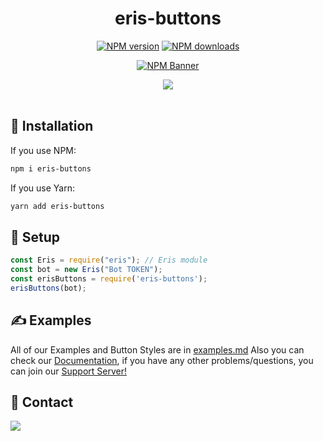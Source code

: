 <div align="center">
  <h1>eris-buttons</h1>
  <p>
    <a href="https://www.npmjs.com/package/eris-buttons"><img src="https://img.shields.io/npm/v/eris-buttons?maxAge=3600" alt="NPM version" /></a>
    <a href="https://www.npmjs.com/package/eris-buttons"><img src="https://img.shields.io/npm/dt/eris-buttons?maxAge=3600" alt="NPM downloads" /></a>
  </p>
  <p>
    <a href="https://www.npmjs.com/package/eris-buttons"><img src="https://nodei.co/npm/eris-buttons.png?downloads=true&stars=true" alt="NPM Banner"></a>
  </p>
</div>
<div align="center">
  <img src="https://cdn.discordapp.com/attachments/846455339419172874/848300816288055296/Main.png">
  <br> <br>
</div>

## 📂 Installation
If you use NPM:
```sh
npm i eris-buttons
```
If you use Yarn:
```sh
yarn add eris-buttons
```

## 📜 Setup
```js
const Eris = require("eris"); // Eris module
const bot = new Eris("Bot TOKEN");
const erisButtons = require('eris-buttons');
erisButtons(bot);
```

## ✍ Examples
All of our Examples and Button Styles are in [examples.md]([http://](https://github.com/AngeloCore/eris-buttons/blob/main/examples.md))
Also you can check our [Documentation](https://eris-buttons.js.org), if you have any other problems/questions, you can join our [Support Server!](https://discord.gg/5JtyYqW)

## 👥 Contact
<a href="https://discord.gg/8RNAdpK"><img src="https://discord.com/api/guilds/683729329540169781/widget.png?style=banner2"></a>
